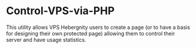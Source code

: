 # Control-VPS-via-PHP
This utility allows VPS Hebergnity users to create a page (or to have a basis for designing their own protected page) allowing them to control their server and have usage statistics.
